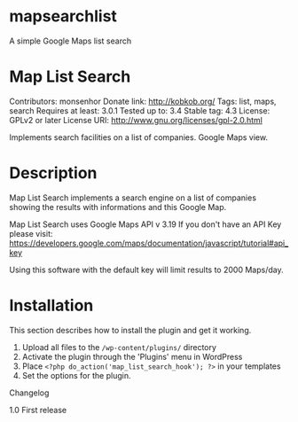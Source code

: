 # mapsearchlist
A simple Google Maps list search

# Map List Search
Contributors: monsenhor
Donate link: http://kobkob.org/
Tags: list, maps, search
Requires at least: 3.0.1
Tested up to: 3.4
Stable tag: 4.3
License: GPLv2 or later
License URI: http://www.gnu.org/licenses/gpl-2.0.html

Implements search facilities on a list of companies. Google Maps view.

# Description

Map List Search implements a search engine on a list of companies showing
the results with informations and this Google Map.

Map List Search uses Google Maps API v 3.19
If you don't have an API Key please visit:
https://developers.google.com/maps/documentation/javascript/tutorial#api_key

Using this software with the default key will limit results to 2000 Maps/day.

# Installation

This section describes how to install the plugin and get it working.

1. Upload all files to the `/wp-content/plugins/` directory
1. Activate the plugin through the 'Plugins' menu in WordPress
1. Place `<?php do_action('map_list_search_hook'); ?>` in your templates
1. Set the options for the plugin.

Changelog

1.0
First release

